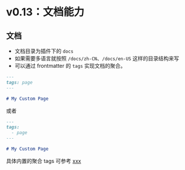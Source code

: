 # v0.13：文档能力


## 文档

- 文档目录为插件下的 `docs`
- 如果需要多语言就按照 `/docs/zh-CN`、`/docs/en-US` 这样的目录结构来写
- 可以通过 frontmatter 的 `tags` 实现文档的聚合。

```markdown
---
tags: page
---

# My Custom Page
```

或者

```markdown
---
tags:
  - page
---

# My Custom Page
```

具体内置的聚合 tags 可参考 [xxx](xxx)
